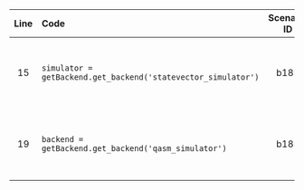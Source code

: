 | Line | Code | Scenario ID | Scenario | Artifact | Refactoring |
| :--: | :--- | :---------: | :------- | :------- | :---------- |
| 15 | `simulator = getBackend.get_backend('statevector_simulator')` | b185 | The qiskit.providers.basicaer module and its classes are deprecated from Qiskit 0.46 onwards; use qiskit.providers.basic_provider instead. | `qiskit.providers.basicaer` | `from qiskit.providers.basic_provider import BasicProvider; from qiskit.quantum_info import Statevector\nsimulator = BasicProvider().get_backend('statevector_simulator')\nstatevector = Statevector(simulator)` |
| 19 | `backend = getBackend.get_backend('qasm_simulator')` | b185 | The qiskit.providers.basicaer module and its classes are deprecated from Qiskit 0.46 onwards; use qiskit.providers.basic_provider instead. | `qiskit.providers.basicaer` | `from qiskit.providers.basic_provider import BasicProvider\nbackend = BasicProvider().get_backend('qasm_simulator')` |